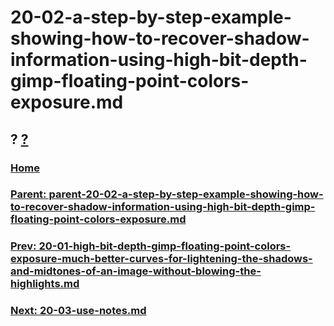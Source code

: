# 20-02-a-step-by-step-example-showing-how-to-recover-shadow-information-using-high-bit-depth-gimp-floating-point-colors-exposure.md
## ? [?]()

### [Home](./00-home.md)
### [Parent: parent-20-02-a-step-by-step-example-showing-how-to-recover-shadow-information-using-high-bit-depth-gimp-floating-point-colors-exposure.md](path-parent-20-02-a-step-by-step-example-showing-how-to-recover-shadow-information-using-high-bit-depth-gimp-floating-point-colors-exposure.md)
### [Prev: 20-01-high-bit-depth-gimp-floating-point-colors-exposure-much-better-curves-for-lightening-the-shadows-and-midtones-of-an-image-without-blowing-the-highlights.md](./20-01-high-bit-depth-gimp-floating-point-colors-exposure-much-better-curves-for-lightening-the-shadows-and-midtones-of-an-image-without-blowing-the-highlights.md)
### [Next: 20-03-use-notes.md](./20-03-use-notes.md)
